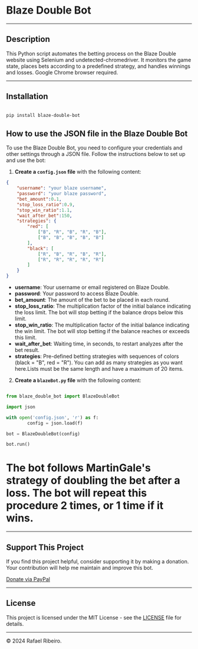 # Blaze Double Bot

---

## Description

This Python script automates the betting process on the Blaze Double website using Selenium and undetected-chromedriver. It monitors the game state, places bets according to a predefined strategy, and handles winnings and losses. Google Chrome browser required.

---

## Installation

```bash

pip install blaze-double-bot

```

## How to use the JSON file in the Blaze Double Bot

To use the Blaze Double Bot, you need to configure your credentials and other settings through a JSON file. Follow the instructions below to set up and use the bot:

1. **Create a `config.json` file** with the following content:

```json
{
    "username": "your blaze username",
    "password": "your blaze password",
    "bet_amount":0.1,
    "stop_loss_ratio":0.9,
    "stop_win_ratio":1.1,
    "wait_after_bet":150,
    "strategies": {
        "red": [
            ["B", "R", "B", "R", "B"],
            ["B", "B", "B", "B", "B"]
        ],
        "black": [
            ["R", "B", "R", "B", "R"],
            ["R", "R", "R", "R", "R"]
        ]
    }
}

```

- **username**: Your username or email registered on Blaze Double.
- **password**: Your password to access Blaze Double.
- **bet_amount**: The amount of the bet to be placed in each round.
- **stop_loss_ratio**: The multiplication factor of the initial balance indicating the loss limit. The bot will stop betting if the balance drops below this limit.
- **stop_win_ratio**: The multiplication factor of the initial balance indicating the win limit. The bot will stop betting if the balance reaches or exceeds this limit.
- **wait_after_bet**: Waiting time, in seconds, to restart analyzes after the bet result.
- **strategies**: Pre-defined betting strategies with sequences of colors (black = "B", red = "R"). You can add as many strategies as you want here.Lists must be the same length and have a maximum of 20 items.

2. **Create a `blazeBot.py` file** with the following content:

```python

from blaze_double_bot import BlazeDoubleBot

import json

with open('config.json', 'r') as f:
        config = json.load(f)

bot = BlazeDoubleBot(config)

bot.run()

```
# The bot follows MartinGale's strategy of doubling the bet after a loss. The bot will repeat this procedure 2 times, or 1 time if it wins.
---

## Support This Project

If you find this project helpful, consider supporting it by making a donation. Your contribution will help me maintain and improve this bot.

[Donate via PayPal](https://www.paypal.com/donate/?hosted_button_id=928TRAX74TYSA)

---

## License

This project is licensed under the MIT License - see the [LICENSE](LICENSE) file for details.

---

© 2024 Rafael Ribeiro.
